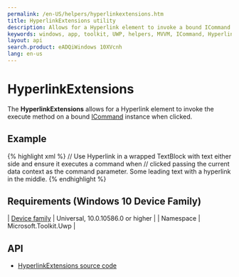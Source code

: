 ```yaml
---
permalink: /en-US/helpers/hyperlinkextensions.htm
title: HyperlinkExtensions utility
description: Allows for a Hyperlink element to invoke a bound ICommand instance
keywords: windows, app, toolkit, UWP, helpers, MVVM, ICommand, Hyperlink
layout: api
search.product: eADQiWindows 10XVcnh
lang: en-us
---
```


# HyperlinkExtensions

The **HyperlinkExtensions** allows for a Hyperlink element to invoke the execute method on a bound [ICommand](https://msdn.microsoft.com/en-us/library/system.windows.input.icommand.aspx) instance when clicked.

## Example

{% highlight xml %}
	// Use Hyperlink in a wrapped TextBlock with text either side and ensure it executes a command when
	// clicked passing the current data context as the command parameter.
	<TextBlock>
	    <Run>Some leading text with a</Run>
	     <Hyperlink xaml:HyperlinkExtensions.Command="{Binding HyperlinkClicked}"
			        xaml:HyperlinkExtensions.CommandParameter="{Binding}">hyperlink</Hyperlink>
	    <Run>in the middle.</Run>
	</TextBlock>
{% endhighlight %}

## Requirements (Windows 10 Device Family)

| [Device family](http://go.microsoft.com/fwlink/p/?LinkID=526370) | Universal, 10.0.10586.0 or higher |
| Namespace | Microsoft.Toolkit.Uwp |

## API

* [HyperlinkExtensions source code](https://github.com/Microsoft/UWPCommunityToolkit/blob/dev/Microsoft.Toolkit.Uwp.UI/Extensions/HyperlinkExtensions.cs)

